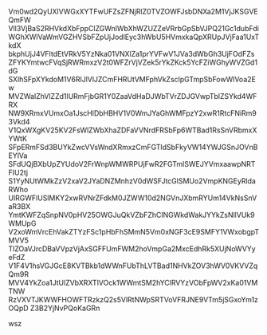 Vm0wd2QyUXlVWGxXYTFwUFZsZFNjRlZ0TVZOWFJsbDNXa2M1VjJKSGVEQmFW
Vll3VjBaS2RHVkdXbFppClZGWnlWbXhWZUZZeVRrbGpSbVJPQ21Gc1dubFdi
WGhXWlVaWmVGZHVSbFZpUjJodlEyc3hWbU5HVmxkaQpXRUpJVjFaa1UxTkdX
bkphUjJ4VFltdEtVRkV5YzNka01VNXlZa1prYVFwV1JVa3dWbGh3UjFOdFZs
ZFYKYmtwcFVqSjRWRmxzV2t0WFZrVjVZek5rYkZKck5YcFZiWGhyWVZGd1dG
SXlhSFpXYkdoM1V6RlJlVlJZCmFHRUtVMFphVkZsclpGTmpSbFowWlVoa2Ew
MVZWalZhVlZZd1lURmFjbGR1Y0ZaaVdHaDJWbTVrZDJGVwpTblZSYkd4WFRX
NW9XRmxVUmxOa1JscHlDbHBHV1V0WmJYaGhWMFpzY2xwR1RtcFNiRm93Vkd4
V1QxWXgKV25KV2FsWlZWbXhaZDFaVVNrdFRSbFp6WTBad1RsSnVRbmxXYWtK
SFpERmFSd3BUYkZwcVVsWndXRmxzCmFGTldSbFkyVW14YWJGSnJOVnBEYlVa
SFdUQjBXbUpZYUdoV2FrWnpWMWRPUjFwR2FGTmlSWEJYVmxaawpNRTFIU2tj
S1YyNUtWMkZzV2xaV2JYaDNZMnhzV0dWSFJtcGlSMUo2VmpKNGEyRldaRWho
UlRGWFlUSlMKY2xwRVNrZFdkM0JZWW10d2NGVnJXbmRYUm14VkNsSnVaR3BX
YmtKWFZqSnpNV0pHV25OWGJuQkVZbFZhClNGWkdWakJYYkZsNllVUk9WMUpG
V2xoWmVrcEhVakZTYzFSc1pHbFhSMmN5Vm0xNGF3cE9SMFY1VWxobgpTMVV5
TlZOaVJrcDBaVVpzVjAxSGFFUmFWM2hoVmpGa2MxcEdhRk5XUjNoWVYyeFdZ
V1F4V1hsVGJGcE8KVTBkb1dWWnFUbThLVTBad1NHVkZOV3hWV0VKVVZqQm9R
MVV4YkZoa1JtUlZVbXRXTlVOck1WWmtSM2hYClRVYzVObFpWV2xKa01VMTNW
RzVXVTJKWWFHOWFTRzkzQ2s5VlRtNWpSRTVoVFRJNE9VTm5jSGxoYm1zOQpD
Z3B2YjNvPQoKaGRn

wsz